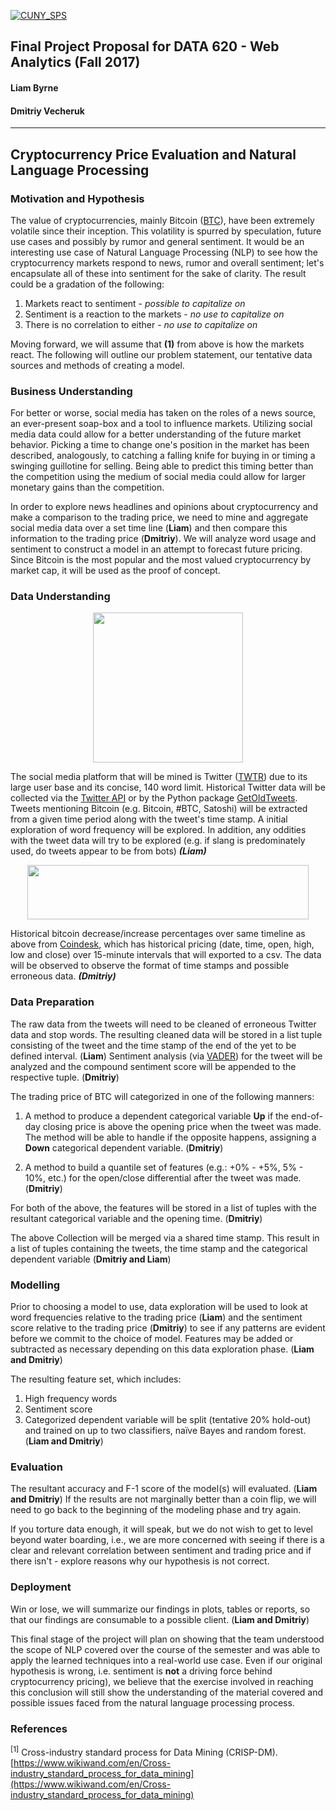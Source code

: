 [![CUNY_SPS](https://sps.cuny.edu/sites/all/themes/cuny/assets/img/header_logo.png)](https://sps.cuny.edu/academics/graduate/master-science-data-science-ms)

## Final Project Proposal for DATA 620 - Web Analytics (Fall 2017)

#### Liam Byrne
#### Dmitriy Vecheruk

***

## Cryptocurrency Price Evaluation and Natural Language Processing

### Motivation and Hypothesis

The value of cryptocurrencies, mainly Bitcoin ([BTC](https://coinmarketcap.com/currencies/bitcoin/)), have been extremely volatile since their inception. This volatility is spurred by speculation, future use cases and possibly by rumor and general sentiment. It would be an interesting use case of Natural Language Processing (NLP) to see how the cryptocurrency markets respond to news, rumor and overall sentiment; let's encapsulate all of these into sentiment for the sake of clarity. The result could be a gradation of the following:

1. Markets react to sentiment - *possible to capitalize on*
2. Sentiment is a reaction to the markets - *no use to capitalize on*
3. There is no correlation to either - *no use to capitalize on*

Moving forward, we will assume that **(1)** from above is how the markets react. The following will outline our problem statement, our tentative data sources and methods of creating a model.

### Business Understanding

For better or worse, social media has taken on the roles of a news source, an ever-present soap-box and a tool to influence markets. Utilizing social media data could allow for a better understanding of the future market behavior. Picking a time to change one's position in the market has been described, analogously, to catching a falling knife for buying in or timing a swinging guillotine for selling. Being able to predict this timing better than the competition using the medium of social media could allow for larger monetary gains than the competition.

In order to explore news headlines and opinions about cryptocurrency and make a comparison to the trading price, we need to mine and aggregate social media data over a set time line (**Liam**) and then compare this information to the trading price (**Dmitriy**). We will analyze word usage and sentiment to construct a model in an attempt to forecast future pricing. Since Bitcoin is the most popular and the most valued cryptocurrency by market cap, it will be used as the proof of concept.

### Data Understanding
<p align="center">
  <img width="240" height="240" src="https://cdn2.iconfinder.com/data/icons/metro-uinvert-dock/256/Twitter_NEW.png">
</p>

The social media platform that will be mined is Twitter ([TWTR](https://finance.google.com/finance?q=NYSE:TWTR)) due to its large user base and its concise, 140 word limit. Historical Twitter data will be collected via the [Twitter API](https://developer.twitter.com/en/docs/tweets/search/api-reference/premium-search.html#DataEndpoint) or by the Python package [GetOldTweets](https://github.com/Jefferson-Henrique/GetOldTweets-python). Tweets mentioning Bitcoin (e.g. Bitcoin, #BTC, Satoshi) will be extracted from a given time period along with the tweet's time stamp. A initial exploration of word frequency will be explored. In addition, any oddities with the tweet data will try to be explored (e.g. if slang is predominately used,  do tweets appear to be from bots) ***(Liam)***

<p align="center">
  <img width="450" height="87" src="https://surveymonkey-assets.s3.amazonaws.com/survey/119070839/4b34c3c6-a1e4-4fa1-b045-fffed5a1c6f9.png">
</p>

Historical bitcoin decrease/increase percentages over same timeline as above from [Coindesk](https://www.coindesk.com/price), which has historical pricing (date, time, open, high, low and close) over 15-minute intervals that will exported to a csv. The data will be observed to observe the format of time stamps and possible erroneous data. ***(Dmitriy)***

### Data Preparation

 The raw data from the tweets will need to be cleaned of erroneous Twitter data and stop words. The resulting cleaned data will be stored in a list tuple consisting of the tweet and the time stamp of the end of the yet to be defined interval. (**Liam**) Sentiment analysis (via [VADER](https://github.com/cjhutto/vaderSentiment)) for the tweet will be analyzed and the compound sentiment score will be appended to the respective tuple. (**Dmitriy**)

 The trading price of BTC will categorized in one of the following manners:

 1. A method to produce a dependent categorical variable **Up** if the end-of-day closing price is above the opening price when the tweet was made. The method will be able to handle if the opposite happens, assigning a **Down** categorical dependent variable. (**Dmitriy**)

 2. A method to build a quantile set of features (e.g.: +0% - +5%, 5% - 10%, etc.) for the open/close differential after the tweet was made. (**Dmitriy**)

 For both of the above, the features will be stored in a list of tuples with the resultant categorical variable and the opening time. (**Dmitriy**)

The above Collection will be merged via a shared time stamp. This result in a list of tuples containing the tweets, the time stamp and the categorical dependent variable (**Dmitriy and Liam**)

### Modelling

Prior to choosing a model to use, data exploration will be used to look at word frequencies relative to the trading price (**Liam**) and the sentiment score relative to the trading price (**Dmitriy**) to see if any patterns are evident before we commit to the choice of model. Features may be added or subtracted as necessary depending on this data exploration phase. (**Liam and Dmitriy**)

The resulting feature set, which includes:
1. High frequency words
2. Sentiment score
3. Categorized dependent variable
will be split (tentative 20% hold-out) and trained on up to two classifiers, naïve Bayes and random forest. (**Liam and Dmitriy**)

### Evaluation

The resultant accuracy and F-1 score of the model(s) will evaluated. (**Liam and Dmitriy**) If the results are not marginally better than a coin flip, we will need to go back to the beginning of the modeling phase and try again.

If you torture data enough, it will speak, but we do not wish to get to level beyond water boarding, i.e., we are more concerned with seeing if there is a clear and relevant correlation between sentiment and trading price and if there isn't - explore reasons why our hypothesis is not correct.

### Deployment

Win or lose, we will summarize our findings in plots, tables or reports, so that our findings are consumable to a possible client. (**Liam and Dmitriy**)

This final stage of the project will plan on showing that the team understood the scope of NLP covered over the course of the semester and was able to apply the learned techniques into a real-world use case. Even if our original hypothesis is wrong, i.e. sentiment is **not** a driving force behind cryptocurrency pricing), we believe that the exercise involved in reaching this conclusion will still show the understanding of the material covered and possible issues faced from the natural language processing process.

### References
<sup>[1]</sup> Cross-industry standard process for Data Mining (CRISP-DM). [https://www.wikiwand.com/en/Cross-industry_standard_process_for_data_mining](https://www.wikiwand.com/en/Cross-industry_standard_process_for_data_mining)
